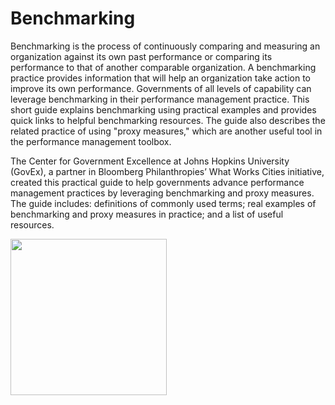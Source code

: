 # Benchmarking

Benchmarking is the process of continuously comparing and measuring an organization against its own past performance or comparing its performance to that of another comparable organization. A benchmarking practice provides information that will help an organization take action to improve its own performance. Governments of all levels of capability can leverage benchmarking in their performance management practice. This short guide explains benchmarking using practical examples and provides quick links to helpful benchmarking resources. The guide also describes the related practice of using "proxy measures," which are another useful tool in the performance management toolbox. 

The Center for Government Excellence at Johns Hopkins University (GovEx), a partner in Bloomberg Philanthropies’ What Works Cities initiative, created this practical guide to help governments advance performance management practices by leveraging benchmarking and proxy measures. The guide includes: definitions of commonly used terms; real examples of benchmarking and proxy measures in practice; and a list of useful resources. 

<img src=https://raw.githubusercontent.com/govex/govex.github.io/master/images/WWC_ResourceStamp_web.png width=250 height=250 />

